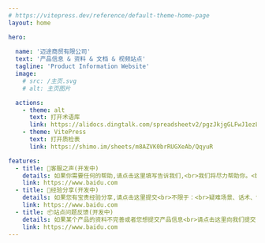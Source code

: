 ```yaml
---
# https://vitepress.dev/reference/default-theme-home-page
layout: home

hero:
  
  name: '迈途商贸有限公司'
  text: '产品信息 & 资料 & 文档 & 视频站点' 
  tagline: 'Product Information Website'
  image:
    # src: /主页.svg
    # alt: 主页图片

  actions:
    - theme: alt
      text: 打开术语库
      link: https://alidocs.dingtalk.com/spreadsheetv2/pgzJkjgGLFwJ1ezL/edit?dentryKey=pgzJkjgGLFwJ1ezL&dd_user_keyboard=false&dd_progress=true&dt_editor_toolbar=true
    - theme: VitePress
      text: 打开质检表
      link: https://shimo.im/sheets/m8AZVK0brRUGXeAb/QqyuR

features:
  - title: 🔩客服之声(开发中)
    details: 如果你需要任何的帮助,请点击这里填写告诉我们,<br>我们将尽力帮助你。<br>我们将尽力帮助你。
    link: https://www.baidu.com
  - title: 🔑经验分享(开发中)
    details: 如果您有宝贵经验分享,请点击这里提交<br>不限于：<br>疑难场景、话术、售前售后技巧、等...
    link: https://www.baidu.com
  - title: 📦站点问题反馈(开发中)
    details: 如果某个产品的资料不完善或者您想提交产品信息<br>请点击这里向我们提交, 感谢!
    link: https://www.baidu.com
---
```

<HomeUnderline />

<!-- <notice /> -->
